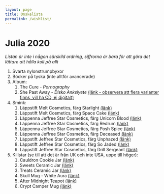 ```yaml
---
layout: page
title: Önskelista
permalink: /wishlist/
---
```


# Julia 2020
*Listan är inte i någon särskild ordning, siffrorna är bara för att göra det lättare att hålla koll på allt*

1. Svarta nylonstrumpbyxor
5. Böcker på tyska (inte alltför avancerade)
2. Album:
    1. The Cure - *Pornography*
    2. She Past Away - *Disko Anksiyete* [(länk - observera att flera varianter finns, vill ha CD, ej digitalt)](https://shepastawayofficial.bandcamp.com/album/disko-anksiyete-3)
4. Smink:
    1. Läppstift Melt Cosmetics, färg Starlight [(länk)](https://www.beautybay.com/p/melt-cosmetics/lipstick/starlight/)
    2. Läppstift Melt Cosmetics, färg Space Cake [(länk)](https://www.beautybay.com/p/melt-cosmetics/lipstick/space-cake/)
    3. Läppenna Jeffree Star Cosmetics, färg Unicorn Blood [(länk)](https://www.beautybay.com/p/jeffree-star-cosmetics/velour-lip-liner/unicorn-blood/)
    4. Läppenna Jeffree Star Cosmetics, färg Redrum [(länk)](https://www.beautybay.com/p/jeffree-star-cosmetics/velour-lip-liner/redrum/)
    5. Läppenna Jeffree Star Cosmetics, färg Posh Spice [(länk)](https://www.beautybay.com/p/jeffree-star-cosmetics/velour-lip-liner/posh-spice/)
    6. Läppenna Jeffree Star Cosmetics, färg Deceased [(länk)](https://www.beautybay.com/p/jeffree-star-cosmetics/velour-lip-liner/deceased/)
    7. Läppstift Jeffree Star Cosmetics, färg Unphazed [(länk)](https://www.beautybay.com/p/jeffree-star-cosmetics/velvet-trap-lipstick/unphazed/)
    8. Läppstift Jeffree Star Cosmetics, färg So Jaded [(länk)](https://www.beautybay.com/p/jeffree-star-cosmetics/velvet-trap-lipstick/so-jaded/)
    9. Läppstift Jeffree Star Cosmetics, färg Drill Sergeant [(länk)](https://www.beautybay.com/p/jeffree-star-cosmetics/velvet-trap-lipstick/drill-sergeant/)
6. Killstar (se till att det är från UK och inte USA, uppe till höger):
    1. Cauldron Cookie Jar [(länk)](https://www.killstar.com/collections/for-ur-crypt/products/cauldron-cookie-jar)
    2. Sweets Ceramic Jar [(länk)](https://www.killstar.com/collections/for-ur-crypt/products/sweets-ceramic-jar)
    3. Treats Ceramic Jar [(länk)](https://www.killstar.com/collections/for-ur-crypt/products/treats-ceramic-jar)
    4. Skull Mug - White Aura [(länk)](https://www.killstar.com/collections/its-a-lifestyle/products/skull-mug-wht-aura)
    5. After Midnight Teapot [(länk)](https://www.killstar.com/collections/its-a-lifestyle/products/after-midnight-teapot)
    6. Crypt Camper Mug [(länk)](https://www.killstar.com/collections/its-a-lifestyle/products/crypt-camper-mug)